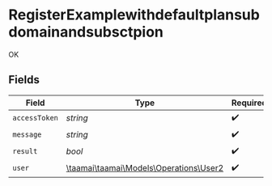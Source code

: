 # RegisterExamplewithdefaultplansubdomainandsubsctpion

OK


## Fields

| Field                                                                      | Type                                                                       | Required                                                                   | Description                                                                |
| -------------------------------------------------------------------------- | -------------------------------------------------------------------------- | -------------------------------------------------------------------------- | -------------------------------------------------------------------------- |
| `accessToken`                                                              | *string*                                                                   | :heavy_check_mark:                                                         | N/A                                                                        |
| `message`                                                                  | *string*                                                                   | :heavy_check_mark:                                                         | N/A                                                                        |
| `result`                                                                   | *bool*                                                                     | :heavy_check_mark:                                                         | N/A                                                                        |
| `user`                                                                     | [\taamai\taamai\Models\Operations\User2](../../models/operations/User2.md) | :heavy_check_mark:                                                         | N/A                                                                        |